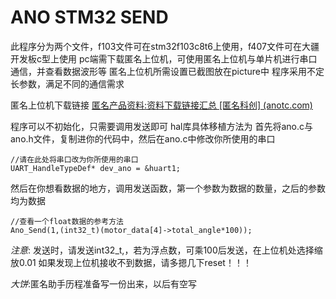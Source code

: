 # ANO STM32 SEND

此程序分为两个文件，f103文件可在stm32f103c8t6上使用，f407文件可在大疆开发板c型上使用
pc端需下载匿名上位机，可使用匿名上位机与单片机进行串口通信，并查看数据波形等
匿名上位机所需设置已截图放在picture中
程序采用不定长参数，满足不同的通信需求

匿名上位机下载链接 [匿名产品资料:资料下载链接汇总 [匿名科创] (anotc.com)](http://www.anotc.com/wiki/%E5%8C%BF%E5%90%8D%E4%BA%A7%E5%93%81%E8%B5%84%E6%96%99/%E8%B5%84%E6%96%99%E4%B8%8B%E8%BD%BD%E9%93%BE%E6%8E%A5%E6%B1%87%E6%80%BB)

程序可以不初始化，只需要调用发送即可
hal库具体移植方法为
首先将ano.c与ano.h文件，复制进你的代码中，然后在ano.c中修改你所使用的串口
```init
//请在此处将串口改为你所使用的串口
UART_HandleTypeDef* dev_ano = &huart1;
```
然后在你想看数据的地方，调用发送函数，第一个参数为数据的数量，之后的参数均为数据
```send
//查看一个float数据的参考方法
Ano_Send(1,(int32_t)(motor_data[4]->total_angle*100));
```
*注意*:
发送时，请发送int32_t,，若为浮点数，可乘100后发送，在上位机处选择缩放0.01
如果发现上位机接收不到数据，请多摁几下reset！！！

*大饼*:匿名助手历程准备写一份出来，以后有空写
